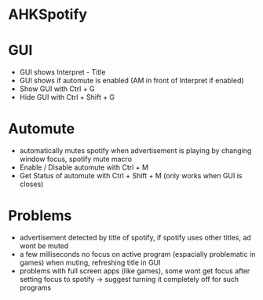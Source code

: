 # AHKSpotify


# GUI
- GUI shows  Interpret - Title
- GUI shows if automute is enabled (AM in front of Interpret if enabled)
- Show GUI with Ctrl + G
- Hide GUI with Ctrl + Shift + G

# Automute
- automatically mutes spotify when advertisement is playing by changing window focus, spotify mute macro
- Enable / Disable automute with Ctrl + M
- Get Status of automute with Ctrl + Shift + M (only works when GUI is closes)

# Problems
- advertisement detected by title of spotify, if spotify uses other titles, ad wont be muted
- a few milliseconds no focus on active program (espacially problematic in games) when muting, refreshing title in GUI
- problems with full screen apps (like games), some wont get focus after setting focus to spotify
-> suggest turning it completely off for such programs